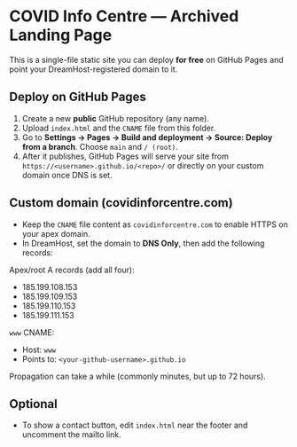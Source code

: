 # COVID Info Centre — Archived Landing Page

This is a single-file static site you can deploy **for free** on GitHub Pages and point your DreamHost-registered domain to it.

## Deploy on GitHub Pages
1. Create a new **public** GitHub repository (any name).
2. Upload `index.html` and the `CNAME` file from this folder.
3. Go to **Settings → Pages → Build and deployment → Source: Deploy from a branch**. Choose `main` and `/ (root)`.
4. After it publishes, GitHub Pages will serve your site from `https://<username>.github.io/<repo>/` or directly on your custom domain once DNS is set.

## Custom domain (covidinforcentre.com)
- Keep the `CNAME` file content as `covidinforcentre.com` to enable HTTPS on your apex domain.
- In DreamHost, set the domain to **DNS Only**, then add the following records:

Apex/root A records (add all four):
- 185.199.108.153
- 185.199.109.153
- 185.199.110.153
- 185.199.111.153

`www` CNAME:
- Host: `www`
- Points to: `<your-github-username>.github.io`

Propagation can take a while (commonly minutes, but up to 72 hours).

## Optional
- To show a contact button, edit `index.html` near the footer and uncomment the mailto link.
